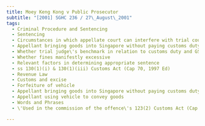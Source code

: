 ```yaml
---
title: Moey Keng Kong v Public Prosecutor 
subtitle: "[2001] SGHC 236 / 27\_August\_2001"
tags:
  - Criminal Procedure and Sentencing
  - Sentencing
  - Circumstances in which appellate court can interfere with trial court\'s sentence
  - Appellant bringing goods into Singapore without paying customs duty and GST
  - Whether trial judge\'s benchmark in relation to customs duty and GST correct
  - Whether fines manifestly excessive
  - Relevant factors in determining appropriate sentence
  - ss 130(1)(i) & 130(1)(iii) Customs Act (Cap 70, 1997 Ed)
  - Revenue Law
  - Customs and excise
  - Forfeiture of vehicle
  - Appellant bringing goods into Singapore without paying customs duty and GST
  - Appellant using vehicle to convey goods
  - Words and Phrases
  - \'Used in the commission of the offence\'s 123(2) Customs Act (Cap 70, 1997 Ed)

---
```


